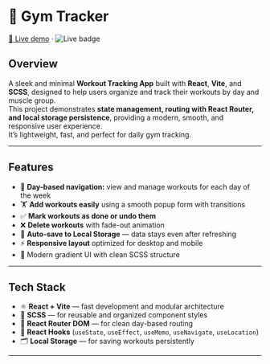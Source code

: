 # 💪 Gym Tracker

[🔗 Live demo](https://gym-tracker-eyas.netlify.app/) · ![Live badge](https://img.shields.io/badge/Live-Netlify-brightgreen)

## Overview

A sleek and minimal **Workout Tracking App** built with **React**, **Vite**, and **SCSS**, designed to help users organize and track their workouts by day and muscle group.  
This project demonstrates **state management, routing with React Router, and local storage persistence**, providing a modern, smooth, and responsive user experience.  
It’s lightweight, fast, and perfect for daily gym tracking.  

---

## Features

* 📅 **Day-based navigation:** view and manage workouts for each day of the week  
* 🏋️ **Add workouts easily** using a smooth popup form with transitions  
* ✅ **Mark workouts as done or undo them**  
* ❌ **Delete workouts** with fade-out animation  
* 💾 **Auto-save to Local Storage** — data stays even after refreshing  
* ⚡ **Responsive layout** optimized for desktop and mobile  
* 🎨 Modern gradient UI with clean SCSS structure  

---

## Tech Stack

* ⚛️ **React + Vite** — fast development and modular architecture  
* 💅 **SCSS** — for reusable and organized component styles  
* 🧭 **React Router DOM** — for clean day-based routing  
* 🧠 **React Hooks** (`useState`, `useEffect`, `useMemo`, `useNavigate`, `useLocation`)  
* 🗂️ **Local Storage** — for saving workouts persistently  

---
